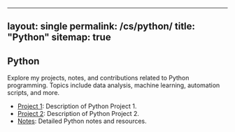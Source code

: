 
---
layout: single
permalink: /cs/python/
title: "Python"
sitemap: true
---

## Python

Explore my projects, notes, and contributions related to Python programming. Topics include data analysis, machine learning, automation scripts, and more.

- [Project 1](#): Description of Python Project 1.
- [Project 2](#): Description of Python Project 2.
- [Notes](#): Detailed Python notes and resources.
